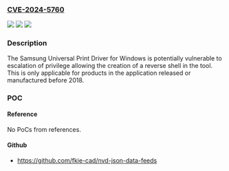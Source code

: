 ### [CVE-2024-5760](https://cve.mitre.org/cgi-bin/cvename.cgi?name=CVE-2024-5760)
![](https://img.shields.io/static/v1?label=Product&message=Samsung%20Universal%20Print%20Driver&color=blue)
![](https://img.shields.io/static/v1?label=Version&message=%3D%203.00.16.0101%20&color=brighgreen)
![](https://img.shields.io/static/v1?label=Vulnerability&message=n%2Fa&color=brighgreen)

### Description

The Samsung Universal Print Driver for Windows is potentially vulnerable to escalation of privilege allowing the creation of a reverse shell in the tool. This is only applicable for products in the application released or manufactured before 2018.

### POC

#### Reference
No PoCs from references.

#### Github
- https://github.com/fkie-cad/nvd-json-data-feeds

